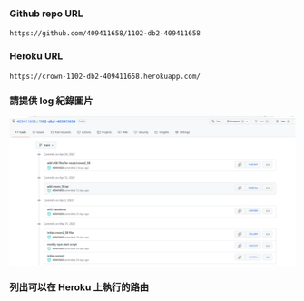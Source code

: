 ### Github repo URL

    https://github.com/409411658/1102-db2-409411658

### Heroku URL

    https://crown-1102-db2-409411658.herokuapp.com/

### 請提供 log 紀錄圖片

![](p1.png)

### 列出可以在 Heroku 上執行的路由
